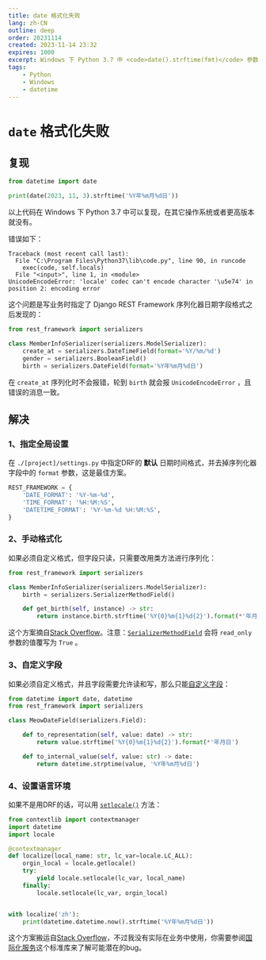 ```yaml
---
title: date 格式化失败
lang: zh-CN
outline: deep
order: 20231114
created: 2023-11-14 23:32
expires: 1000
excerpt: Windows 下 Python 3.7 中 <code>date().strftime(fmt)</code> 参数 <code>fmt</code> 不能含有中文。
tags:
    - Python
    - Windows
    - datetime
---
```


# `date` 格式化失败

<RevisionInfo />
<TagsBar />

## 复现

```python
from datetime import date

print(date(2023, 11, 3).strftime('%Y年%m月%d日'))
```

以上代码在 Windows 下 Python 3.7 中可以复现，在其它操作系统或者更高版本就没有。

错误如下：

```text
Traceback (most recent call last):
  File "C:\Program Files\Python37\lib\code.py", line 90, in runcode
    exec(code, self.locals)
  File "<input>", line 1, in <module>
UnicodeEncodeError: 'locale' codec can't encode character '\u5e74' in position 2: encoding error
```

这个问题是写业务时指定了 Django REST Framework 序列化器日期字段格式之后发现的：

```python
from rest_framework import serializers

class MemberInfoSerializer(serializers.ModelSerializer):
    create_at = serializers.DateTimeField(format='%Y/%m/%d')
    gender = serializers.BooleanField()
    birth = serializers.DateField(format='%Y年%m月%d日')
```

在 `create_at` 序列化时不会报错，轮到 `birth` 就会报 `UnicodeEncodeError` ，且错误的消息一致。

## 解决

### 1、指定全局设置

在 `./[project]/settings.py` 中指定DRF的 **默认** 日期时间格式，并去掉序列化器字段中的 `format` 参数，这是最佳方案。

```python
REST_FRAMEWORK = {
    'DATE_FORMAT': '%Y-%m-%d',
    'TIME_FORMAT': '%H:%M:%S',
    'DATETIME_FORMAT': '%Y-%m-%d %H:%M:%S',
}
```

### 2、手动格式化

如果必须自定义格式，但字段只读，只需要改用类方法进行序列化：

```python
from rest_framework import serializers

class MemberInfoSerializer(serializers.ModelSerializer):
    birth = serializers.SerializerMethodField()

    def get_birth(self, instance) -> str:
        return instance.birth.strftime('%Y{0}%m{1}%d{2}').format(*'年月日')
```

这个方案摘自[Stack Overflow](https://stackoverflow.com/a/16035152)。注意：[`SerializerMethodField`](https://www.django-rest-framework.org/api-guide/fields/#serializermethodfield) 会将 `read_only` 参数的值覆写为 `True` 。

### 3、自定义字段

如果必须自定义格式，并且字段需要允许读和写，那么只能[自定义字段](https://www.django-rest-framework.org/api-guide/fields/#a-basic-custom-field)：

```python
from datetime import date, datetime
from rest_framework import serializers

class MeowDateField(serializers.Field):

    def to_representation(self, value: date) -> str:
        return value.strftime('%Y{0}%m{1}%d{2}').format(*'年月日')

    def to_internal_value(self, value: str) -> date:
        return datetime.strptime(value, '%Y年%m月%d日')
```

### 4、设置语言环境

如果不是用DRF的话，可以用 [`setlocale()`](https://docs.python.org/zh-cn/3.7/library/locale.html#locale.setlocale) 方法：

```python
from contextlib import contextmanager
import datetime
import locale

@contextmanager
def localize(local_name: str, lc_var=locale.LC_ALL):
    orgin_local = locale.getlocale()
    try:
        yield locale.setlocale(lc_var, local_name)
    finally:
        locale.setlocale(lc_var, orgin_local)


with localize('zh'):
    print(datetime.datetime.now().strftime('%Y年%m月%d日'))
```

这个方案搬运自[Stack Overflow](https://stackoverflow.com/a/62790288)，不过我没有实际在业务中使用，你需要参阅[国际化服务](https://docs.python.org/zh-cn/3.7/library/locale.html)这个标准库来了解可能潜在的bug。
